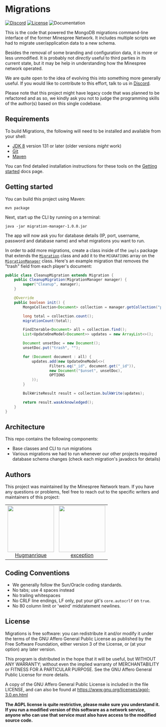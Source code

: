 # Migrations

[![Discord](https://img.shields.io/discord/352874955957862402.svg)](https://discord.gg/KUFmKXN)
[![License](https://img.shields.io/github/license/Minespree/UpdateMongoClient.svg)](LICENSE)
![Documentation](https://img.shields.io/badge/docs-javadocs-green.svg)

This is the code that powered the MongoDB migrations command-line interface of the former Minespree Network. It includes multiple scripts we had to migrate user/application data to a new schema.

Besides the removal of some branding and configuration data, it is more or less unmodified. It is probably not _directly_ useful to third parties in its current state, but it may be help in understanding how the Minespree network operated.

We are quite open to the idea of evolving this into something more generally useful. If you would like to contribute to this effort, talk to us in [Discord](https://discord.gg/KUFmKXN).

Please note that this project might have legacy code that was planned to be refactored and as so, we kindly ask you not to judge the programming skills of the author(s) based on this single codebase.

## Requirements

To build Migrations, the following will need to be installed and available from your shell:

* [JDK 8](http://www.oracle.com/technetwork/java/javase/downloads/jdk8-downloads-2133151.html) version 131 or later (older versions _might_ work)
* [Git](https://git-scm.com/)
* [Maven](https://maven.apache.org/)

You can find detailed installation instructions for these tools on the [Getting started](https://github.com/Minespree/Docs/blob/master/setup/DEPENDENCIES.md) docs page.

## Getting started

You can build this project using Maven:

```
mvn package
```

Next, start up the CLI by running on a terminal:

```
java -jar migration-manager-1.0.0.jar
```

The app will now ask you for database details (IP, port, username, password and database name) and what migrations you want to run.

In order to add more migrations, create a class inside of the `impls` package that extends the [`Migration`](src/main/java/net/minespree/migrations/Migration.java) class and add it to the `MIGRATIONS` array on the [`MigrationManager`](src/main/java/net/minespree/migrations/MigrationManager.java) class. Here's an example migration that removes the "trash" field from each player's document:

```java
public class CleanupMigration extends Migration {
    public CleanupMigration(MigrationManager manager) {
        super("Cleanup", manager);
    }

    @Override
    public boolean init() {
        MongoCollection<Document> collection = manager.getCollection("players");

        long total = collection.count();
        migrationCount(total);

        FindIterable<Document> all = collection.find();
        List<UpdateOneModel<Document>> updates = new ArrayList<>();

        Document unsetDoc = new Document();
        unsetDoc.put("trash", "");

        for (Document document : all) {
            updates.add(new UpdateOneModel<>(
                    Filters.eq("_id", document.get("_id")),
                    new Document("$unset", unsetDoc),
                    OPTIONS
            ));
        }

        BulkWriteResult result = collection.bulkWrite(updates);

        return result.wasAcknowledged();
    }
}
```

## Architecture

This repo contains the following components:

* Base classes and CLI to run migrations
* Various migrations we had to run whenever our other projects required database schema changes (check each migration's javadocs for details) 

## Authors

This project was maintained by the Minespree Network team. If you have any questions or problems, feel free to reach out to the specific writers and maintainers of this project:

<table>
  <tbody>
    <tr>
      <td align="center">
        <a href="https://github.com/hugmanrique">
          <img width="150" height="150" src="https://github.com/hugmanrique.png?v=3&s=150">
          </br>
          Hugmanrique
        </a>
      </td>
      <td align="center">
        <a href="https://github.com/exception">
          <img width="150" height="150" src="https://github.com/exception.png?v=3&s=150">
          </br>
          exception
        </a>
      </td>
    </tr>
  <tbody>
</table>

## Coding Conventions

* We generally follow the Sun/Oracle coding standards.
* No tabs; use 4 spaces instead
* No trailing whitespaces
* No CRLF line endings, LF only, put your git's `core.autocrlf` on `true`.
* No 80 column limit or 'weird' midstatement newlines.

## License

Migrations is free software: you can redistribute it and/or modify it under the terms of the GNU Affero General Public License as published by the Free Software Foundation, either version 3 of the License, or (at your option) any later version.
                                
This program is distributed in the hope that it will be useful, but WITHOUT ANY WARRANTY; without even the implied warranty of MERCHANTABILITY or FITNESS FOR A PARTICULAR PURPOSE. See the GNU Affero General Public License for more details.

A copy of the GNU Affero General Public License is included in the file LICENSE, and can also be found at https://www.gnu.org/licenses/agpl-3.0.en.html

**The AGPL license is quite restrictive, please make sure you understand it. If you run a modified version of this software as a network service, anyone who can use that service must also have access to the modified source code.**